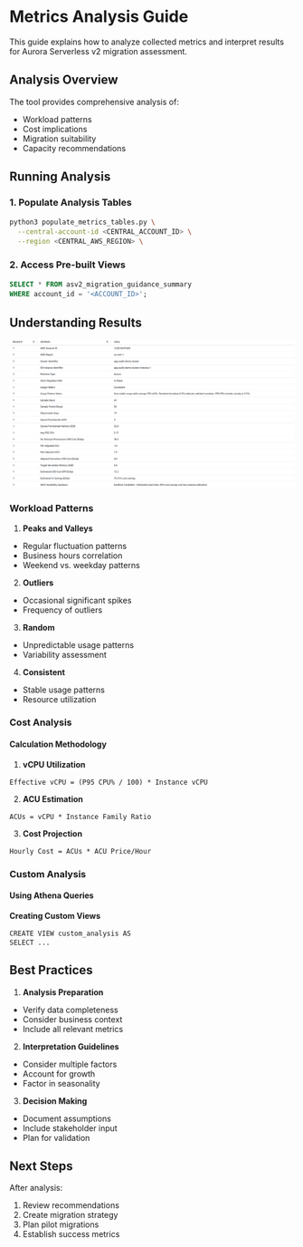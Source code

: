 # Metrics Analysis Guide

This guide explains how to analyze collected metrics and interpret results for Aurora Serverless v2 migration assessment.

## Analysis Overview

The tool provides comprehensive analysis of:
- Workload patterns
- Cost implications
- Migration suitability
- Capacity recommendations

## Running Analysis

### 1. Populate Analysis Tables

```bash
python3 populate_metrics_tables.py \
  --central-account-id <CENTRAL_ACCOUNT_ID> \
  --region <CENTRAL_AWS_REGION> \
```

### 2. Access Pre-built Views

```sql
SELECT * FROM asv2_migration_guidance_summary
WHERE account_id = '<ACCOUNT_ID>';
```

## Understanding Results
![Sample Athene Query Result](diagram/sample_athena_result.png)

### Workload Patterns
1. **Peaks and Valleys**
- Regular fluctuation patterns
- Business hours correlation
- Weekend vs. weekday patterns

2. **Outliers**
- Occasional significant spikes
- Frequency of outliers

3. **Random**
- Unpredictable usage patterns
- Variability assessment

4. **Consistent**
- Stable usage patterns
- Resource utilization

### Cost Analysis
#### Calculation Methodology

1. **vCPU Utilization**

```
Effective vCPU = (P95 CPU% / 100) * Instance vCPU
```

2. **ACU Estimation**

```
ACUs = vCPU * Instance Family Ratio
```

3. **Cost Projection**

```
Hourly Cost = ACUs * ACU Price/Hour
```

### Custom Analysis
#### Using Athena Queries

**Creating Custom Views**
```
CREATE VIEW custom_analysis AS
SELECT ...
```

## Best Practices
1. **Analysis Preparation**
- Verify data completeness
- Consider business context
- Include all relevant metrics

2. **Interpretation Guidelines**
- Consider multiple factors
- Account for growth
- Factor in seasonality

3. **Decision Making**
- Document assumptions
- Include stakeholder input
- Plan for validation

## Next Steps

After analysis:
1. Review recommendations
2. Create migration strategy
3. Plan pilot migrations
4. Establish success metrics